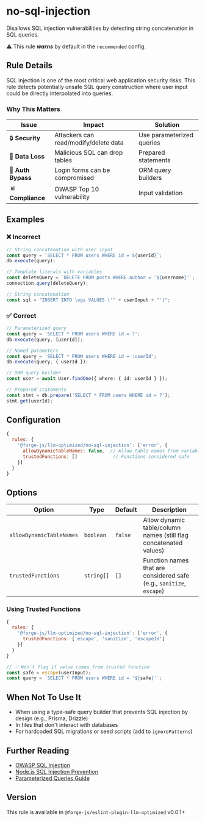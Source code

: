 # no-sql-injection

Disallows SQL injection vulnerabilities by detecting string concatenation in SQL queries.

⚠️ This rule **_warns_** by default in the `recommended` config.

## Rule Details

SQL injection is one of the most critical web application security risks. This rule detects potentially unsafe SQL query construction where user input could be directly interpolated into queries.

### Why This Matters

| Issue | Impact | Solution |
|-------|--------|----------|
| 🔒 **Security** | Attackers can read/modify/delete data | Use parameterized queries |
| 🐛 **Data Loss** | Malicious SQL can drop tables | Prepared statements |
| 🔐 **Auth Bypass** | Login forms can be compromised | ORM query builders |
| 📊 **Compliance** | OWASP Top 10 vulnerability | Input validation |

## Examples

### ❌ Incorrect

```typescript
// String concatenation with user input
const query = `SELECT * FROM users WHERE id = ${userId}`;
db.execute(query);

// Template literals with variables
const deleteQuery = `DELETE FROM posts WHERE author = '${username}'`;
connection.query(deleteQuery);

// String concatenation
const sql = "INSERT INTO logs VALUES ('" + userInput + "')";
```

### ✅ Correct

```typescript
// Parameterized query
const query = 'SELECT * FROM users WHERE id = ?';
db.execute(query, [userId]);

// Named parameters
const query = 'SELECT * FROM users WHERE id = :userId';
db.execute(query, { userId });

// ORM query builder
const user = await User.findOne({ where: { id: userId } });

// Prepared statements
const stmt = db.prepare('SELECT * FROM users WHERE id = ?');
stmt.get(userId);
```

## Configuration

```javascript
{
  rules: {
    '@forge-js/llm-optimized/no-sql-injection': ['error', {
      allowDynamicTableNames: false,  // Allow table names from variables
      trustedFunctions: []             // Functions considered safe
    }]
  }
}
```

## Options

| Option | Type | Default | Description |
|--------|------|---------|-------------|
| `allowDynamicTableNames` | `boolean` | `false` | Allow dynamic table/column names (still flag concatenated values) |
| `trustedFunctions` | `string[]` | `[]` | Function names that are considered safe (e.g., `sanitize`, `escape`) |

### Using Trusted Functions

```javascript
{
  rules: {
    '@forge-js/llm-optimized/no-sql-injection': ['error', {
      trustedFunctions: ['escape', 'sanitize', 'escapeId']
    }]
  }
}
```

```typescript
// ✅ Won't flag if value comes from trusted function
const safe = escape(userInput);
const query = `SELECT * FROM users WHERE id = '${safe}'`;
```

## When Not To Use It

- When using a type-safe query builder that prevents SQL injection by design (e.g., Prisma, Drizzle)
- In files that don't interact with databases
- For hardcoded SQL migrations or seed scripts (add to `ignorePatterns`)

## Further Reading

- [OWASP SQL Injection](https://owasp.org/www-community/attacks/SQL_Injection)
- [Node.js SQL Injection Prevention](https://cheatsheetseries.owasp.org/cheatsheets/SQL_Injection_Prevention_Cheat_Sheet.html)
- [Parameterized Queries Guide](https://bobby-tables.com/)

## Version

This rule is available in `@forge-js/eslint-plugin-llm-optimized` v0.0.1+


